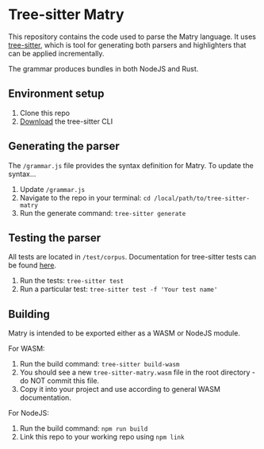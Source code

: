 
# Tree-sitter Matry

This repository contains the code used to parse the Matry language.
It uses [tree-sitter](https://tree-sitter.github.io/tree-sitter/), which is tool for generating both parsers and highlighters that can be applied incrementally.

The grammar produces bundles in both NodeJS and Rust.

## Environment setup

1. Clone this repo
2. [Download](https://tree-sitter.github.io/tree-sitter/creating-parsers) the tree-sitter CLI

## Generating the parser

The `/grammar.js` file provides the syntax definition for Matry.
To update the syntax...

1. Update `/grammar.js`
2. Navigate to the repo in your terminal: `cd /local/path/to/tree-sitter-matry`
3. Run the generate command: `tree-sitter generate`

## Testing the parser

All tests are located in `/test/corpus`.
Documentation for tree-sitter tests can be found [here](https://tree-sitter.github.io/tree-sitter/creating-parsers#command-test).

1. Run the tests: `tree-sitter test`
2. Run a particular test: `tree-sitter test -f 'Your test name'`

## Building

Matry is intended to be exported either as a WASM or NodeJS module.

For WASM:
1. Run the build command: `tree-sitter build-wasm`
2. You should see a new `tree-sitter-matry.wasm` file in the root directory - do NOT commit this file.
3. Copy it into your project and use according to general WASM documentation.

For NodeJS:
1. Run the build command: `npm run build`
2. Link this repo to your working repo using `npm link`
